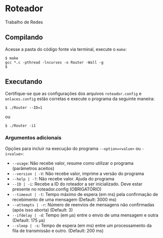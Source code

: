 # Roteador
Trabalho de Redes

## Compilando
Acesse a pasta do código fonte via terminal, execute o ```make```:
```
$ make
gcc *.c -pthread -lncurses -o Router -Wall -g
$
```

## Executando
Certifique-se que as configurações dos arquivos ```roteador.config``` e ```enlaces.config``` estão corretas e execute o programa da seguinte maneira:
```
$ ./Router --ID=1
```
ou
```
$ ./Router -i1
```

### Argumentos adicionais
Opções para incluir na execução do programa ```--option=<value>``` ou ```-i<value>```:
 * ```--usage```: Não recebe valor, resume como utilizar o programa (parâmetros aceitos)
 * ```--version | -V```: Não recebe valor, imprime a versão do programa
 * ```--help | -?```: Não recebe valor. Ajuda do programa
 * ```--ID | -i```: Recebe a ID do roteador a ser inicializado. Deve estar presente no roteador.config (OBRIGATÓRIO)
 * ```--timeout | -t```: Tempo máximo de espera (em ms) pela confirmação de recebimento de uma mensagem (Default: 3000 ms)
 * ```--attempts | -r```: Número de reenvios de mensagens não confirmadas (após isso aborta) (Default: 3)
 * ```--ifdelay | -d```: Tempo (em μs) entre o envio de uma mensagem e outra (Default: 175 μs)
 * ```--sleep | -s```: Tempo de espera (em ms) entre um processamento da fila de transmissão e outro. (Default: 200 ms)
